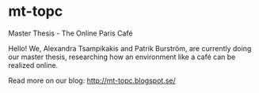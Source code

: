 mt-topc
=======

Master Thesis - The Online Paris Café

Hello! We, Alexandra Tsampikakis and Patrik Burström, are currently doing our master thesis, researching how an environment like a café can be realized online.

Read more on our blog: http://mt-topc.blogspot.se/

